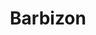 ---
guid: "97aaa8bb4264"
title: "Barbizon"
latlng: "48.446154, 2.602475"
videoId: "lDHV0o923Mk" 
---